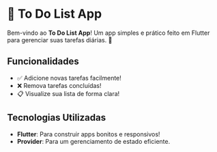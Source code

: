# 📝 To Do List App

Bem-vindo ao **To Do List App**! Um app simples e prático feito em Flutter para gerenciar suas tarefas diárias. 🚀

## Funcionalidades

- ✅ Adicione novas tarefas facilmente!
- ❌ Remova tarefas concluídas!
- 📋 Visualize sua lista de forma clara!

## Tecnologias Utilizadas

- **Flutter**: Para construir apps bonitos e responsivos!
- **Provider**: Para um gerenciamento de estado eficiente.